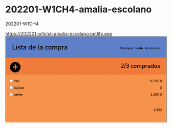 # 202201-W1CH4-amalia-escolano
202201-W1CH4

https://202201-w1ch4-amalia-escolano.netlify.app
![List](https://raw.githubusercontent.com/Aescolanoc/202201-W1CH4-amalia-escolano/main/images/List.png)
